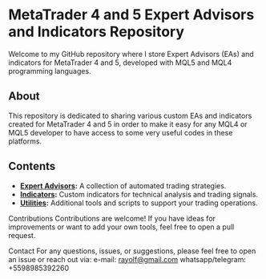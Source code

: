 # MetaTrader 4 and 5 Expert Advisors and Indicators Repository

Welcome to my GitHub repository where I store Expert Advisors (EAs) and indicators for MetaTrader 4 and 5, developed with MQL5 and MQL4 programming languages.

## About

This repository is dedicated to sharing various custom EAs and indicators created for MetaTrader 4 and 5 in order to make it easy for any MQL4 or MQL5 developer to have access to some very useful codes in these platforms.

## Contents

- **[Expert Advisors](./Expert-Advisors):** A collection of automated trading strategies.
- **[Indicators](https://github.com/rayolf/MQL_PUBLIC/tree/main/indicators):** Custom indicators for technical analysis and trading signals.
- **[Utilities](./Utilities):** Additional tools and scripts to support your trading operations.

Contributions
Contributions are welcome! If you have ideas for improvements or want to add your own tools, feel free to open a pull request.

Contact
For any questions, issues, or suggestions, please feel free to open an issue or reach out via:
e-mail: rayolf@gmail.com
whatsapp/telegram: +5598985392260
